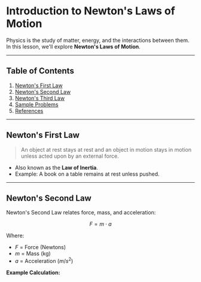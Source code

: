 # Introduction to Newton's Laws of Motion

Physics is the study of matter, energy, and the interactions between them. In this lesson, we'll explore **Newton's Laws of Motion**.

---

## Table of Contents

1. [Newton's First Law](#newtons-first-law)
2. [Newton's Second Law](#newtons-second-law)
3. [Newton's Third Law](#newtons-third-law)
4. [Sample Problems](#sample-problems)
5. [References](#references)

---

## Newton's First Law

> An object at rest stays at rest and an object in motion stays in motion unless acted upon by an external force.

- Also known as the **Law of Inertia**.
- Example: A book on a table remains at rest unless pushed.

---

## Newton's Second Law

Newton's Second Law relates force, mass, and acceleration:

$$
F = m \cdot a
$$

Where:
- $F$ = Force (Newtons)
- $m$ = Mass (kg)
- $a$ = Acceleration ($m/s^2$)

**Example Calculation:**
